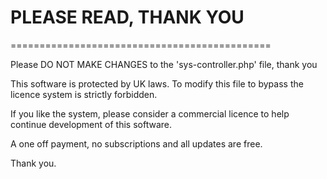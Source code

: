 
# PLEASE READ, THANK YOU
=============================================

Please DO NOT MAKE CHANGES to the 'sys-controller.php' file, thank you

This software is protected by UK laws. To modify this file to bypass the licence system is strictly forbidden.

If you like the system, please consider a commercial licence to help continue development of this software.

A one off payment, no subscriptions and all updates are free.

Thank you.